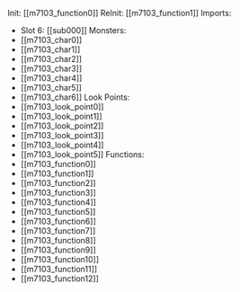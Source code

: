 Init: [[m7103_function0]]
ReInit: [[m7103_function1]]
Imports:
- Slot 6: [[sub000]]
Monsters:
- [[m7103_char0]]
- [[m7103_char1]]
- [[m7103_char2]]
- [[m7103_char3]]
- [[m7103_char4]]
- [[m7103_char5]]
- [[m7103_char6]]
Look Points:
- [[m7103_look_point0]]
- [[m7103_look_point1]]
- [[m7103_look_point2]]
- [[m7103_look_point3]]
- [[m7103_look_point4]]
- [[m7103_look_point5]]
Functions:
- [[m7103_function0]]
- [[m7103_function1]]
- [[m7103_function2]]
- [[m7103_function3]]
- [[m7103_function4]]
- [[m7103_function5]]
- [[m7103_function6]]
- [[m7103_function7]]
- [[m7103_function8]]
- [[m7103_function9]]
- [[m7103_function10]]
- [[m7103_function11]]
- [[m7103_function12]]
